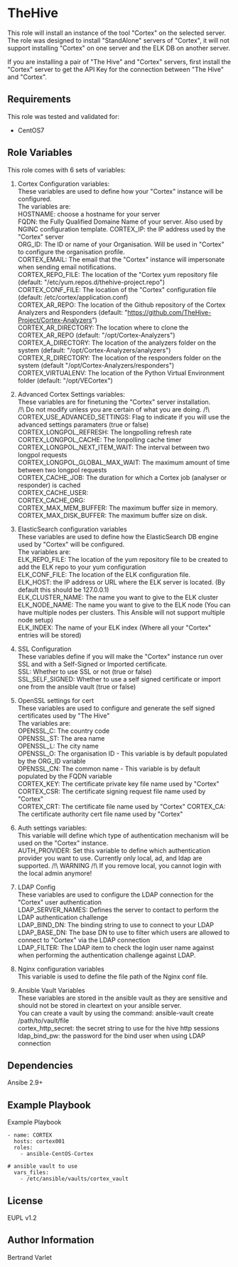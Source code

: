 TheHive
=========

This role will install an instance of the tool "Cortex" on the selected server.
The role was designed to install "StandAlone" servers of "Cortex", it will not support installing "Cortex" on one server and the ELK DB on another server.

If you are installing a pair of "The Hive" and "Cortex" servers, first install the "Cortex" server to get the API Key for the connection between "The Hive" and "Cortex".

Requirements
------------

This role was tested and validated for:

 - CentOS7

Role Variables
--------------

This role comes with 6 sets of variables:

 1) Cortex Configuration variables:  
    These variables are used to define how your "Cortex" instance will be configured.  
    The variables are:  
    HOSTNAME: choose a hostname for your server  
    FQDN: the Fully Qualified Domaine Name of your server. Also used by NGINC configuration template. 
    CORTEX_IP: the IP address used by the "Cortex" server  
    ORG_ID: The ID or name of your Organisation. Will be used in "Cortex" to configure the organisation profile.  
    CORTEX_EMAIL: The email that the "Cortex" instance will impersonate when sending email notifications.  
    CORTEX_REPO_FILE: The location of the "Cortex yum repository file (default: "/etc/yum.repos.d/thehive-project.repo")  
    CORTEX_CONF_FILE: The location of the "Cortex" configuration file (default: /etc/cortex/application.conf)  
    CORTEX_AR_REPO: The location of the Github repository of the Cortex Analyzers and Responders (default: "https://github.com/TheHive-Project/Cortex-Analyzers")  
    CORTEX_AR_DIRECTORY: The location where to clone the CORTEX_AR_REPO (default: "/opt/Cortex-Analyzers")  
    CORTEX_A_DIRECTORY: The location of the analyzers folder on the system (default: "/opt/Cortex-Analyzers/analyzers")  
    CORTEX_R_DIRECTORY: The location of the responders folder on the system (default "/opt/Cortex-Analyzers/responders")  
    CORTEX_VIRTUALENV: The location of the Python Virtual Environment folder (default: "/opt/VECortex")  

 2) Advanced Cortex Settings variables:  
    These variables are for finetuning the "Cortex" server installation.  
    /!\ Do not modify unless you are certain of what you are doing. /!\  
    CORTEX_USE_ADVANCED_SETTINGS: Flag to indicate if you will use the advanced settings paramaters (true or false)  
    CORTEX_LONGPOL_REFRESH: The longpolling refresh rate  
    CORTEX_LONGPOL_CACHE: The lonpolling cache timer  
    CORTEX_LONGPOL_NEXT_ITEM_WAIT: The interval between two longpol requests  
    CORTEX_LONGPOL_GLOBAL_MAX_WAIT: The maximum amount of time between two longpol requests  
    CORTEX_CACHE_JOB: The duration for which a Cortex job (analyser or responder) is cached  
    CORTEX_CACHE_USER:  
    CORTEX_CACHE_ORG:  
    CORTEX_MAX_MEM_BUFFER: The maximum buffer size in memory.  
    CORTEX_MAX_DISK_BUFFER: The maximum buffer size on disk.  
    
 3) ElasticSearch configuration variables  
    These variables are used to define how the ElasticSearch DB engine used by "Cortex" will be configured.  
    The variables are:  
    ELK_REPO_FILE: The location of the yum repository file to be created to add the ELK repo to your yum configuration  
    ELK_CONF_FILE: The location of the ELK configuration file.  
    ELK_HOST: the IP address or URL where the ELK server is located. (By default this should be 127.0.0.1)  
    ELK_CLUSTER_NAME: The name you want to give to the ELK cluster  
    ELK_NODE_NAME: The name you want to give to the ELK node (You can have multiple nodes per clusters. This Ansible will not support multiple node setup)  
    ELK_INDEX: The name of your ELK index (Where all your "Cortex" entries will be stored)  

 4) SSL Configuration  
    These variables define if you will make the "Cortex" instance run over SSL and with a Self-Signed or Imported certificate.  
    SSL: Whether to use SSL or not (true or false)  
    SSL_SELF_SIGNED: Whether to use a self signed certificate or import one from the ansible vault (true or false)  

 5) OpenSSL settings for cert  
    These variables are used to configure and generate the self signed certificates used by "The Hive"  
    The variables are:  
    OPENSSL_C: The country code  
    OPENSSL_ST: The area name  
    OPENSSL_L: The city name  
    OPENSSL_O: The organisation ID - This variable is by default populated by the ORG_ID variable  
    OPENSSL_CN: The common name - This variable is by default populated by the FQDN variable  
    CORTEX_KEY: The certificate private key file name used by "Cortex"  
    CORTEX_CSR: The certificate signing request file name used by "Cortex"  
    CORTEX_CRT: The certificate file name used by "Cortex"
    CORTEX_CA: The certificate authority cert file name used by "Cortex"  

 6) Auth settings variables:  
    This variable will define which type of authentication mechanism will be used on the "Cortex" instance.  
    AUTH_PROVIDER: Set this variable to define which authentication provider you want to use. Currently only local, ad, and ldap are supported. /!\ WARNING /!\ If you remove local, you cannot login with the local admin anymore!   

 7) LDAP Config  
    These variables are used to configure the LDAP connection for the "Cortex" user authentication  
    LDAP_SERVER_NAMES: Defines the server to contact to perform the LDAP authentication challenge  
    LDAP_BIND_DN: The binding string to use to connect to your LDAP  
    LDAP_BASE_DN: The base DN to use to filter which users are allowed to connect to "Cortex" via the LDAP connection  
    LDAP_FILTER: The LDAP item to check the login user name against when performing the authentication challenge against LDAP.  

 8) Nginx configuration variables  
    This variable is used to define the file path of the Nginx conf file.  

 9) Ansible Vault Variables  
    These variables are stored in the ansible vault as they are sensitive and should not be stored in cleartext on your ansible server.  
    You can create a vault by using the command: ansible-vault create /path/to/vault/file  
    cortex_http_secret: the secret string to use for the hive http sessions  
    ldap_bind_pw: the password for the bind user when using LDAP connection  

Dependencies
------------

Ansibe 2.9+

Example Playbook
----------------

Example Playbook

    - name: CORTEX 
      hosts: cortex001
      roles:
        - ansible-CentOS-Cortex

    # ansible vault to use
      vars_files:
        - /etc/ansible/vaults/cortex_vault

License
-------

EUPL v1.2

Author Information
------------------

Bertrand Varlet
